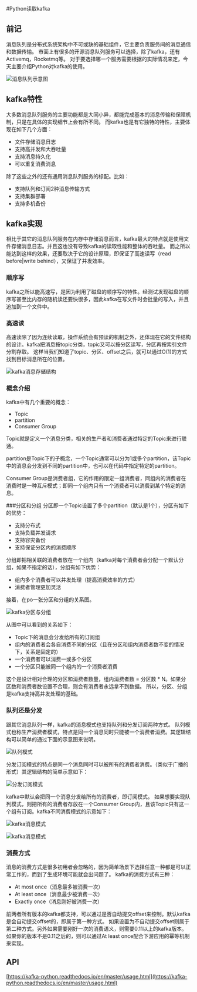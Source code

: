 
#Python读取kafka


## 前记
消息队列是分布式系统架构中不可或缺的基础组件，它主要负责服务间的消息通信和数据传输。
市面上有很多的开源消息队列服务可以选择，除了kafka，还有Activemq，Rocketmq等。
对于要选择哪一个服务需要根据的实际情况来定，今天主要介绍Python对kafka的使用。

![消息队列示意图](https://github.com/five3/testqa/blob/master/images/kafka_01.png?raw=true)

## kafka特性
大多数消息队列服务的主要功能都是大同小异，都能完成基本的消息传输和保障机制，只是在具体的实现细节上会有所不同。
而kafka也是有它独特的特性，主要体现在如下几个方面：
- 文件存储消息日志
- 支持高并发和大吞吐量
- 支持消息持久化
- 可以重复消费消息

除了这些之外的还有通用消息队列服务的标配。比如：
- 支持队列和订阅2种消息传输方式
- 支持集群部署
- 支持多机备份

## kafka实现
相比于其它的消息队列服务在内存中存储消息而言，kafka最大的特点就是使用文件存储消息日志。并且这也没有导致kafka的读取性能和整体的吞吐量。
而之所以能达到这样的效果，还要取决于它的设计原理，即保证了高速读写（read before|write behind），又保证了并发效率。

### 顺序写
kafka之所以能高速写，是因为利用了磁盘的顺序写的特性。经测试发现磁盘的顺序写甚至比内存的随机读还要快很多，因此kafka在写文件时会批量的写入，并且追加到一个文件中。

### 高速读
高速读除了因为连续读取，操作系统会有预读的机制之外，还体现在它的文件结构的设计。kafka把消息按topic分类，topic又可以按分区读写，分区再按索引文件分割存取。
这样当我们知道了topic、分区、offset之后，就可以通过O(1)的方式找到目标消息所在的位置。

![kafka消息存储结构](https://github.com/five3/testqa/blob/master/images/kafka_02.png?raw=true)

### 概念介绍
kafka中有几个重要的概念：
- Topic
- partition
- Consumer Group

Topic就是定义一个消息分类，相关的生产者和消费者通过特定的Topic来进行联通。

partition是Topic下的子概念，一个Topic通常可以分为1或多个partition，该Topic中的消息会分发到不同的partition中，也可以在代码中指定特定的partition。

Consumer Group是消费者组，它的作用的限定一组消费者，同组内的消费者在消费时是一种互斥模式；即同一个组内只有一个消费者可以消费到某个特定的消息。


###分区和分组
分区即一个Topic设置了多个partition（默认是1个），分区有如下的优势：
- 支持分布式
- 支持负载并发请求
- 支持容灾备份
- 支持保证分区内的消费顺序

分组即把相关联的消费者放在一个组内（kafka对每个消费者会分配一个默认分组，如果不指定的话），分组有如下优势：
- 组内多个消费者可以并发处理（提高消费效率的方式）
- 消费者管理更加灵活

接着，在po一张分区和分组的关系图。

![kafka分区与分组](https://github.com/five3/testqa/blob/master/images/kafka_03.png?raw=true)

从图中可以看到的关系如下：
- Topic下的消息会分发给所有的订阅组
- 组内的消费者会各自消费不同的分区（且在分区和组内消费者数不变的情况下，关系是固定的）
- 一个消费者可以消费一或多个分区
- 一个分区只能被同一个组内的一个消费者消费

这个是设计相对合理的分区和消费者数量，组内消费者数 = 分区数 * N。如果分区数和消费者数设置不合理，则会有消费者永远拿不到数据。
所以，分区、分组是kafka支持高并发处理的基础。

### 队列还是分发
跟其它消息队列一样，kafka的消息模式也支持队列和分发订阅两种方式。
队列模式也称生产消费者模式，特点是同一个消息同时只能被一个消费者消费。其逻辑结构可以简单的通过下面的示意图来说明。

![队列模式](https://github.com/five3/testqa/blob/master/images/kafka_04.png?raw=true)

分发订阅模式的特点是同一个消息同时可以被所有的消费者消费。（类似于广播的形式）其逻辑结构的简单示意如下：

![分发订阅模式](https://github.com/five3/testqa/blob/master/images/kafka_05.png?raw=true)

kafka中默认会把同一个消息分发给所有的消费者，即订阅模式。
如果想要实现队列模式，则把所有的消费者存放在一个Consumer Group内，且该Topic只有这一个组有订阅。kafka不同消费模式的示意如下：

![kafka消息模式](https://github.com/five3/testqa/blob/master/images/kafka_06.png?raw=true)

![kafka消息模式](https://github.com/five3/testqa/blob/master/images/kafka_07.png?raw=true)

### 消费方式
消息的消费方式是很多初用者会忽略的，因为简单场景下选择任意一种都是可以正常工作的，而到了生成环境可能就会出问题了。
kafka的消费方式有三种：
- At most once（消息最多被消费一次）
- At least once（消息最少被消费一次）
- Exactly once（消息刚好被消费一次）

前两者所有版本的kafka都支持，可以通过是否自动提交offset来控制。默认kafka是会自动提交offset的，即属于第一种方式。
如果设置为不自动提交offset则属于第二种方式。另外如果需要刚好一次的消费语义，则需要0.11以上的kafka版本。
如果你的版本不是0.11之后的，则可以通过At least once配合下游应用的幂等机制来实现。

## API
[https://kafka-python.readthedocs.io/en/master/usage.html](https://kafka-python.readthedocs.io/en/master/usage.html)